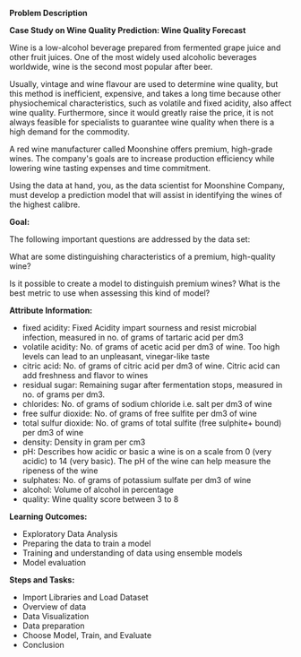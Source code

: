 **Problem Description**

**Case Study on Wine Quality Prediction: Wine Quality Forecast**

Wine is a low-alcohol beverage prepared from fermented grape juice and other fruit juices. One of the most widely used alcoholic beverages worldwide, wine is the second most popular after beer.

Usually, vintage and wine flavour are used to determine wine quality, but this method is inefficient, expensive, and takes a long time because other physiochemical characteristics, such as volatile and fixed acidity, also affect wine quality. Furthermore, since it would greatly raise the price, it is not always feasible for specialists to guarantee wine quality when there is a high demand for the commodity.

A red wine manufacturer called Moonshine offers premium, high-grade wines. The company's goals are to increase production efficiency while lowering wine tasting expenses and time commitment.

Using the data at hand, you, as the data scientist for Moonshine Company, must develop a prediction model that will assist in identifying the wines of the highest calibre.

**Goal:**

The following important questions are addressed by the data set:

What are some distinguishing characteristics of a premium, high-quality wine?

Is it possible to create a model to distinguish premium wines? What is the best metric to use when assessing this kind of model?

**Attribute Information:**

- fixed acidity: Fixed Acidity impart sourness and resist microbial infection, measured in no. of grams of tartaric acid per dm3
- volatile acidity: No. of grams of acetic acid per dm3 of wine. Too high levels can lead to an unpleasant, vinegar-like taste
- citric acid: No. of grams of citric acid per dm3 of wine. Citric acid can add freshness and flavor to wines
- residual sugar: Remaining sugar after fermentation stops, measured in no. of grams per dm3.
- chlorides: No. of grams of sodium chloride i.e. salt per dm3 of wine
- free sulfur dioxide: No. of grams of free sulfite per dm3 of wine
- total sulfur dioxide: No. of grams of total sulfite (free sulphite+ bound) per dm3 of wine
- density: Density in gram per cm3
- pH: Describes how acidic or basic a wine is on a scale from 0 (very acidic) to 14 (very basic). The pH of the wine can help measure the ripeness of the wine
- sulphates: No. of grams of potassium sulfate per dm3 of wine
- alcohol: Volume of alcohol in percentage
- quality: Wine quality score between 3 to 8

**Learning Outcomes:**

- Exploratory Data Analysis
- Preparing the data to train a model
- Training and understanding of data using ensemble models
- Model evaluation

**Steps and Tasks:**

- Import Libraries and Load Dataset
- Overview of data
- Data Visualization
- Data preparation
- Choose Model, Train, and Evaluate
- Conclusion
